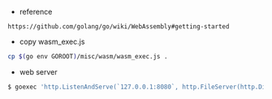 
- reference

`https://github.com/golang/go/wiki/WebAssembly#getting-started`

- copy wasm_exec.js

```bash
cp $(go env GOROOT)/misc/wasm/wasm_exec.js .
```

- web server
```bash
$ goexec 'http.ListenAndServe(`127.0.0.1:8080`, http.FileServer(http.Dir(`.`)))'
```